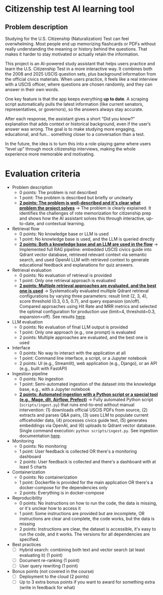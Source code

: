 # Citizenship test AI learning tool

## Problem description

Studying for the U.S. Citizenship (Naturalization) Test can feel overwhelming. Most people end up memorizing flashcards or PDFs without really understanding the meaning or history behind the questions. That makes it harder to stay motivated or actually retain the information.

This project is an AI-powered study assistant that helps users practice and learn the U.S. Citizenship Test in a more interactive way. It combines both the 2008 and 2025 USCIS question sets, plus background information from the official civics materials. When users practice, it feels like a real interview with a USCIS officer, where questions are chosen randomly, and they can answer in their own words.

One key feature is that the app keeps everything **up to date**. A scraping script automatically pulls the latest information (like current senators, representatives, or governors), so the answers always stay accurate.

After each response, the assistant gives a short “Did you know?” explanation that adds context or historical background, even if the user’s answer was wrong. The goal is to make studying more engaging, educational, and fun... something closer to a conversation than a test.

In the future, the idea is to turn this into a role-playing game where users “level up” through mock citizenship interviews, making the whole experience more memorable and motivating.

# Evaluation criteria

- Problem description
  - 0 points: The problem is not described
  - 1 point: The problem is described but briefly or unclearly
  - <u>**2 points: The problem is well-described and it's clear what problem the project solves**</u> &rarr; The problem is clearly explained. It identifies the challenges of rote memorization for citizenship prep and shows how the AI assistant solves this through interactive, up-to-date, and contextual learning.
- Retrieval flow
  - 0 points: No knowledge base or LLM is used
  - 1 point: No knowledge base is used, and the LLM is queried directly
  - <u>**2 points: Both a knowledge base and an LLM are used in the flow**</u> → Implemented full RAG pipeline: embedded USCIS civics guide into Qdrant vector database, retrieved relevant context via semantic search, and used OpenAI LLM with retrieved context to generate educational feedback and explanations for quiz answers.
- Retrieval evaluation
  - 0 points: No evaluation of retrieval is provided
  - 1 point: Only one retrieval approach is evaluated
  - <u>**2 points: Multiple retrieval approaches are evaluated, and the best one is used**</u> &rarr; Systematically evaluated multiple Qdrant retrieval configurations by varying three parameters: result limit (2, 3, 4), score threshold (0.3, 0.5, 0.7), and query expansion (on/off). Compared approaches using Hit Rate and MRR metrics and selected the optimal configuration for production use (limit=4, threshold=0.3, expansion=off). See results [here](./notebooks/04_retrieval_evaluation.ipynb).
- LLM evaluation
  - 0 points: No evaluation of final LLM output is provided
  - 1 point: Only one approach (e.g., one prompt) is evaluated
  - 2 points: Multiple approaches are evaluated, and the best one is used
- Interface
  - 0 points: No way to interact with the application at all
  - 1 point: Command line interface, a script, or a Jupyter notebook
  - 2 points: UI (e.g., Streamlit), web application (e.g., Django), or an API (e.g., built with FastAPI)
- Ingestion pipeline
  - 0 points: No ingestion
  - 1 point: Semi-automated ingestion of the dataset into the knowledge base, e.g., with a Jupyter notebook
  - <u>**2 points: Automated ingestion with a Python script or a special tool (e.g., Mage, dlt, Airflow, Prefect)**</u> → Fully automated Python script (`scripts/ingest.py`) that runs end-to-end without manual intervention: (1) downloads official USCIS PDFs from source, (2) extracts and parses Q&A pairs, (3) uses LLM to populate current officeholder data, (4) processes civics guide text, (5) generates embeddings via OpenAI, and (6) uploads to Qdrant vector database. Single command execution: `python scripts/ingest.py`. See ingestion documentation [here](./documents/INGESTION.md).
- Monitoring
  - 0 points: No monitoring
  - 1 point: User feedback is collected OR there's a monitoring dashboard
  - 2 points: User feedback is collected and there's a dashboard with at least 5 charts
- Containerization
  - 0 points: No containerization
  - 1 point: Dockerfile is provided for the main application OR there's a docker-compose for the dependencies only
  - 2 points: Everything is in docker-compose
- Reproducibility
  - 0 points: No instructions on how to run the code, the data is missing, or it's unclear how to access it
  - 1 point: Some instructions are provided but are incomplete, OR instructions are clear and complete, the code works, but the data is missing
  - 2 points: Instructions are clear, the dataset is accessible, it's easy to run the code, and it works. The versions for all dependencies are specified.
- Best practices
  - [ ] Hybrid search: combining both text and vector search (at least evaluating it) (1 point)
  - [ ] Document re-ranking (1 point)
  - [ ] User query rewriting (1 point)
- Bonus points (not covered in the course)
  - [ ] Deployment to the cloud (2 points)
  - [ ] Up to 3 extra bonus points if you want to award for something extra (write in feedback for what)
